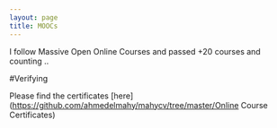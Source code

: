 ```yaml
---
layout: page
title: MOOCs
---
```


I follow Massive Open Online Courses and passed +20 courses and counting ..

#Verifying

Please find the certificates [here](https://github.com/ahmedelmahy/mahycv/tree/master/Online Course
Certificates)



